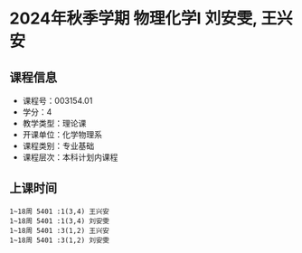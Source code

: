 # 2024年秋季学期 物理化学I 刘安雯, 王兴安






## 课程信息

- 课程号：003154.01
- 学分：4
- 教学类型：理论课
- 开课单位：化学物理系
- 课程类别：专业基础
- 课程层次：本科计划内课程

## 上课时间

```
1~18周 5401 :1(3,4) 王兴安
1~18周 5401 :1(3,4) 刘安雯
1~18周 5401 :3(1,2) 王兴安
1~18周 5401 :3(1,2) 刘安雯
```

